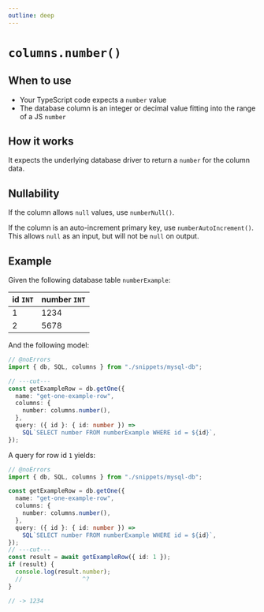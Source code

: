 ```yaml
---
outline: deep
---
```


# `columns.number()`

## When to use

- Your TypeScript code expects a `number` value
- The database column is an integer or decimal value fitting into the range of a JS `number`

## How it works

It expects the underlying database driver to return a `number` for the column data.

## Nullability

If the column allows `null` values, use `numberNull()`.

If the column is an auto-increment primary key, use `numberAutoIncrement()`. This allows
`null` as an input, but will not be `null` on output.

## Example

Given the following database table `numberExample`:

| id `INT` | number `INT` |
| -------- | ------------ |
| 1        | 1234         |
| 2        | 5678         |

And the following model:

```ts twoslash
// @noErrors
import { db, SQL, columns } from "./snippets/mysql-db";

// ---cut---
const getExampleRow = db.getOne({
  name: "get-one-example-row",
  columns: {
    number: columns.number(),
  },
  query: ({ id }: { id: number }) =>
    SQL`SELECT number FROM numberExample WHERE id = ${id}`,
});
```

A query for row id `1` yields:

```ts twoslash
// @noErrors
import { db, SQL, columns } from "./snippets/mysql-db";

const getExampleRow = db.getOne({
  name: "get-one-example-row",
  columns: {
    number: columns.number(),
  },
  query: ({ id }: { id: number }) =>
    SQL`SELECT number FROM numberExample WHERE id = ${id}`,
});
// ---cut---
const result = await getExampleRow({ id: 1 });
if (result) {
  console.log(result.number);
  //                 ^?
}

// -> 1234
```
